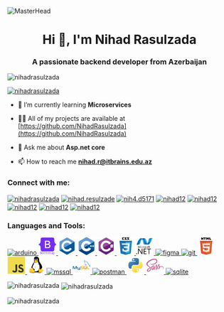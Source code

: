 ![MasterHead](https://miro.medium.com/v2/resize:fit:1000/1*xYtwZbDIq5LC5pl7GSYdSw.png)
<h1 align="center">Hi 👋, I'm Nihad Rasulzada</h1>
<h3 align="center">A passionate backend developer from Azerbaijan</h3>

<p align="left"> <img src="https://komarev.com/ghpvc/?username=nihadrasulzada&label=Profile%20views&color=0e75b6&style=flat" alt="nihadrasulzada" /> </p>

<p align="left"> <a href="https://github.com/ryo-ma/github-profile-trophy"><img src="https://github-profile-trophy.vercel.app/?username=nihadrasulzada" alt="nihadrasulzada" /></a> </p>

- 🌱 I’m currently learning **Microservices**

- 👨‍💻 All of my projects are available at [https://github.com/NihadRasulzada](https://github.com/NihadRasulzada)

- 💬 Ask me about **Asp.net core**

- 📫 How to reach me **nihad.r@itbrains.edu.az**

<h3 align="left">Connect with me:</h3>
<p align="left">
<a href="https://linkedin.com/in/nihadrasulzada" target="blank"><img align="center" src="https://raw.githubusercontent.com/rahuldkjain/github-profile-readme-generator/master/src/images/icons/Social/linked-in-alt.svg" alt="nihadrasulzada" height="30" width="40" /></a>
<a href="https://fb.com/nihad.resulzade" target="blank"><img align="center" src="https://raw.githubusercontent.com/rahuldkjain/github-profile-readme-generator/master/src/images/icons/Social/facebook.svg" alt="nihad.resulzade" height="30" width="40" /></a>
<a href="https://instagram.com/nih4.d5171" target="blank"><img align="center" src="https://raw.githubusercontent.com/rahuldkjain/github-profile-readme-generator/master/src/images/icons/Social/instagram.svg" alt="nih4.d5171" height="30" width="40" /></a>
<a href="https://www.codechef.com/users/nihad12" target="blank"><img align="center" src="https://cdn.jsdelivr.net/npm/simple-icons@3.1.0/icons/codechef.svg" alt="nihad12" height="30" width="40" /></a>
<a href="https://www.hackerrank.com/nihad12" target="blank"><img align="center" src="https://raw.githubusercontent.com/rahuldkjain/github-profile-readme-generator/master/src/images/icons/Social/hackerrank.svg" alt="nihad12" height="30" width="40" /></a>
<a href="https://codeforces.com/profile/nihad12" target="blank"><img align="center" src="https://raw.githubusercontent.com/rahuldkjain/github-profile-readme-generator/master/src/images/icons/Social/codeforces.svg" alt="nihad12" height="30" width="40" /></a>
<a href="https://www.leetcode.com/nihad12" target="blank"><img align="center" src="https://raw.githubusercontent.com/rahuldkjain/github-profile-readme-generator/master/src/images/icons/Social/leet-code.svg" alt="nihad12" height="30" width="40" /></a>
<a href="https://www.codewars.com/users/nihad12" target="blank"><img align="center" src="https://www.codewars.com/packs/assets/logo.f607a0fb.svg" alt="nihad12" height="30" width="40" /></a>
  </p>

<h3 align="left">Languages and Tools:</h3>
<p align="left"> <a href="https://www.arduino.cc/" target="_blank" rel="noreferrer"> <img src="https://cdn.worldvectorlogo.com/logos/arduino-1.svg" alt="arduino" width="40" height="40"/> </a> <a href="https://getbootstrap.com" target="_blank" rel="noreferrer"> <img src="https://raw.githubusercontent.com/devicons/devicon/master/icons/bootstrap/bootstrap-plain-wordmark.svg" alt="bootstrap" width="40" height="40"/> </a> <a href="https://www.cprogramming.com/" target="_blank" rel="noreferrer"> <img src="https://raw.githubusercontent.com/devicons/devicon/master/icons/c/c-original.svg" alt="c" width="40" height="40"/> </a> <a href="https://www.w3schools.com/cpp/" target="_blank" rel="noreferrer"> <img src="https://raw.githubusercontent.com/devicons/devicon/master/icons/cplusplus/cplusplus-original.svg" alt="cplusplus" width="40" height="40"/> </a> <a href="https://www.w3schools.com/cs/" target="_blank" rel="noreferrer"> <img src="https://raw.githubusercontent.com/devicons/devicon/master/icons/csharp/csharp-original.svg" alt="csharp" width="40" height="40"/> </a> <a href="https://www.w3schools.com/css/" target="_blank" rel="noreferrer"> <img src="https://raw.githubusercontent.com/devicons/devicon/master/icons/css3/css3-original-wordmark.svg" alt="css3" width="40" height="40"/> </a> <a href="https://dotnet.microsoft.com/" target="_blank" rel="noreferrer"> <img src="https://raw.githubusercontent.com/devicons/devicon/master/icons/dot-net/dot-net-original-wordmark.svg" alt="dotnet" width="40" height="40"/> </a> <a href="https://www.figma.com/" target="_blank" rel="noreferrer"> <img src="https://www.vectorlogo.zone/logos/figma/figma-icon.svg" alt="figma" width="40" height="40"/> </a> <a href="https://git-scm.com/" target="_blank" rel="noreferrer"> <img src="https://www.vectorlogo.zone/logos/git-scm/git-scm-icon.svg" alt="git" width="40" height="40"/> </a> <a href="https://www.w3.org/html/" target="_blank" rel="noreferrer"> <img src="https://raw.githubusercontent.com/devicons/devicon/master/icons/html5/html5-original-wordmark.svg" alt="html5" width="40" height="40"/> </a> <a href="https://developer.mozilla.org/en-US/docs/Web/JavaScript" target="_blank" rel="noreferrer"> <img src="https://raw.githubusercontent.com/devicons/devicon/master/icons/javascript/javascript-original.svg" alt="javascript" width="40" height="40"/> </a> <a href="https://www.linux.org/" target="_blank" rel="noreferrer"> <img src="https://raw.githubusercontent.com/devicons/devicon/master/icons/linux/linux-original.svg" alt="linux" width="40" height="40"/> </a> <a href="https://www.microsoft.com/en-us/sql-server" target="_blank" rel="noreferrer"> <img src="https://www.svgrepo.com/show/303229/microsoft-sql-server-logo.svg" alt="mssql" width="40" height="40"/> </a> <a href="https://www.mysql.com/" target="_blank" rel="noreferrer"> <img src="https://raw.githubusercontent.com/devicons/devicon/master/icons/mysql/mysql-original-wordmark.svg" alt="mysql" width="40" height="40"/> </a> <a href="https://postman.com" target="_blank" rel="noreferrer"> <img src="https://www.vectorlogo.zone/logos/getpostman/getpostman-icon.svg" alt="postman" width="40" height="40"/> </a> <a href="https://www.python.org" target="_blank" rel="noreferrer"> <img src="https://raw.githubusercontent.com/devicons/devicon/master/icons/python/python-original.svg" alt="python" width="40" height="40"/> </a> <a href="https://sass-lang.com" target="_blank" rel="noreferrer"> <img src="https://raw.githubusercontent.com/devicons/devicon/master/icons/sass/sass-original.svg" alt="sass" width="40" height="40"/> </a> <a href="https://www.sqlite.org/" target="_blank" rel="noreferrer"> <img src="https://www.vectorlogo.zone/logos/sqlite/sqlite-icon.svg" alt="sqlite" width="40" height="40"/> </a> </p>

<p><img align="left" src="https://github-readme-stats.vercel.app/api/top-langs?username=nihadrasulzada&show_icons=true&locale=en&layout=compact" alt="nihadrasulzada" /></p>

<p>&nbsp;<img align="center" src="https://github-readme-stats.vercel.app/api?username=nihadrasulzada&show_icons=true&locale=en" alt="nihadrasulzada" /></p>

<p><img align="center" src="https://github-readme-streak-stats.herokuapp.com/?user=nihadrasulzada&" alt="nihadrasulzada" /></p>
